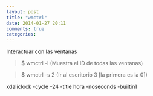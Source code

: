 ```yaml
---
layout: post
title: "wmctrl"
date: 2014-01-27 20:11
comments: true
categories: 
---
```

Interactuar con las ventanas

>$ wmctrl -l (Muestra el ID de todas las ventanas) 

>$ wmctrl -s 2  (Ir al escritorio 3 [la primera es la 0])

xdaliclock -cycle -24 -title hora -noseconds -builtin1

